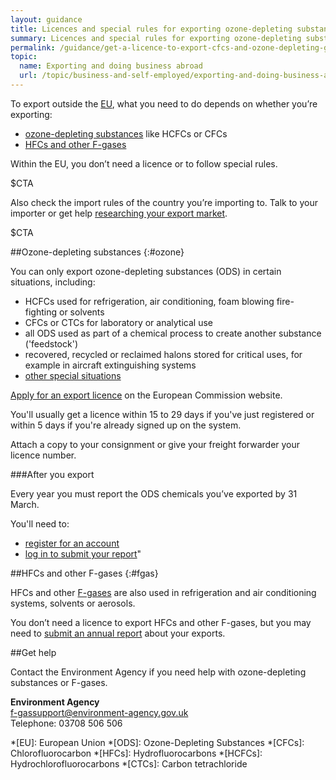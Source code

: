 ```yaml
---
layout: guidance
title: Licences and special rules for exporting ozone-depleting substances and F-gases
summary: Licences and special rules for exporting ozone-depleting substances and F-gases.
permalink: /guidance/get-a-licence-to-export-cfcs-and-ozone-depleting-gases.html
topic:
  name: Exporting and doing business abroad
  url: /topic/business-and-self-employed/exporting-and-doing-business-abroad.html
---
```

To export outside the [EU](/eu-eea), what you need to do depends on whether you’re exporting:

- [ozone-depleting substances](#ozone) like HCFCs or CFCs
- [HFCs and other F-gases](#fgas)

Within the EU, you don’t need a licence or to follow special rules.

$CTA

Also check the import rules of the country you’re importing to. Talk to your importer or get help [researching your export market](https://govuk-import-export.herokuapp.com/answer/choosing-export-market-ukti-experimental-sg.html).

$CTA

##Ozone-depleting substances
{:#ozone}

You can only export ozone-depleting substances (ODS) in certain situations, including:

- HCFCs used for refrigeration, air conditioning, foam blowing fire-fighting or solvents 
- CFCs or CTCs for laboratory or analytical use
- all ODS used as part of a chemical process to create another substance ('feedstock')
- recovered, recycled or reclaimed halons stored for critical uses, for example in aircraft extinguishing systems
- [other special situations](https://circabc.europa.eu/sd/a/6e32df10-ab7d-4bc0-83e1-ae3ef90cc45e/0%20General%20Informaton%20manual%20EN%20v1.0)

[Apply for an export licence](http://ec.europa.eu/clima/policies/ozone/ods/) on the European Commission website.

You'll usually get a licence within 15 to 29 days if you've just registered or within 5 days if you're already signed up on the system.

Attach a copy to your consignment or give your freight forwarder your licence number.

###After you export

Every year you must report the ODS chemicals you’ve exported by 31 March.

You'll need to:

- [register for an account](https://bdr.eionet.europa.eu/registry/self_register)
- [log in to submit your report](https://bdr.eionet.europa.eu/acl_users/cookie_auth/login_form?came_from=/)"

##HFCs and other F-gases
{:#fgas}

HFCs and other [F-gases](https://www.gov.uk/government/collections/eu-f-gas-regulation-guidance-for-users-producers-and-traders#regulated-gases-and-supporting-guidance) are also used in refrigeration and air conditioning systems, solvents or aerosols.

You don’t need a licence to export HFCs and other F-gases, but you may need to [submit an annual report](https://www.gov.uk/guidance/f-gas-exporters-record-keeping-and-reporting-requirements) about your exports.

##Get help

Contact the Environment Agency if you need help with ozone-depleting substances or F-gases.


**Environment Agency**  
[f-gassupport@environment-agency.gov.uk](mailto:f-gassupport@environment-agency.gov.uk)  
Telephone: 03708 506 506



*[EU]: European Union
*[ODS]: Ozone-Depleting Substances
*[CFCs]: Chlorofluorocarbon
*[HFCs]: Hydrofluorocarbons
*[HCFCs]: Hydrochlorofluorocarbons
*[CTCs]: Carbon tetrachloride


